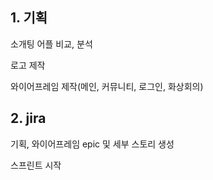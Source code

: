 ## 1. 기획

소개팅 어플 비교, 분석

로고 제작

와이어프레임 제작(메인, 커뮤니티, 로그인, 화상회의)



## 2. jira

기획, 와이어프레임 epic 및 세부 스토리 생성

스프린트 시작
